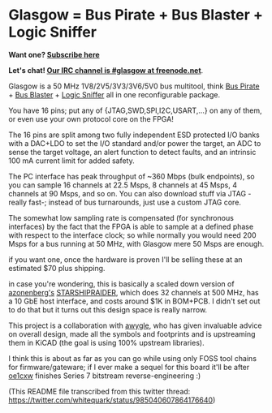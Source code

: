 Glasgow = Bus Pirate + Bus Blaster + Logic Sniffer
====

**Want one? [Subscribe here](https://mailchi.mp/44980ff6f0ab/glasgow-announcements)**

**Let's chat! [Our IRC channel is #glasgow at freenode.net](https://webchat.freenode.net/?channels=glasgow)**.

Glasgow is a 50 MHz 1V8/2V5/3V3/3V6/5V0 bus multitool,
think [Bus Pirate](http://dangerousprototypes.com/docs/Bus_Pirate) + [Bus Blaster](http://dangerousprototypes.com/docs/Bus_Blaster) + [Logic Sniffer](http://dangerousprototypes.com/docs/Open_Bench_Logic_Sniffer)
all in one reconfigurable package.

You have 16 pins; put any of {JTAG,SWD,SPI,I2C,USART,…} on any of them, or even use your own protocol core on the FPGA!

The 16 pins are split among two fully independent ESD protected I/O banks with a DAC+LDO to set the I/O standard and/or power the target,
an ADC to sense the target voltage, an alert function to detect faults, and an intrinsic 100 mA current limit for added safety.

The PC interface has peak throughput of ~360 Mbps (bulk endpoints), so you can sample 16 channels at 22.5 Msps, 8 channels at 45 Msps, 4 channels at 90 Msps, and so on.
You can also download stuff via JTAG -really fast-; instead of bus turnarounds, just use a custom JTAG core.

The somewhat low sampling rate is compensated (for synchronous interfaces) by the fact that the FPGA is able to sample at a defined phase with respect to the interface clock;
so while normally you would need 200 Msps for a bus running at 50 MHz, with Glasgow mere 50 Msps are enough.

if you want one, once the hardware is proven I'll be selling these at an estimated $70 plus shipping.

in case you're wondering, this is basically a scaled down version of [azonenberg's](https://github.com/azonenberg) [STARSHIPRAIDER](https://github.com/azonenberg/starshipraider),
which does 32 channels at 500 MHz, has a 10 GbE host interface, and costs around $1K in BOM+PCB.
I didn't set out to do that but it turns out this design space is really narrow.

This project is a collaboration with [awygle](https://github.com/awygle), who has given invaluable advice on overall design, made all the symbols and footprints and is upstreaming them in KiCAD (the goal is using 100% upstream libraries).

I think this is about as far as you can go while using only FOSS tool chains for firmware/gateware;
if I ever make a sequel for this board it'll be after [oe1cxw](https://github.com/cliffordwolf) finishes Series 7 bitstream reverse-engineering :)

(This README file transcribed from this twitter thread: https://twitter.com/whitequark/status/985040607864176640)

